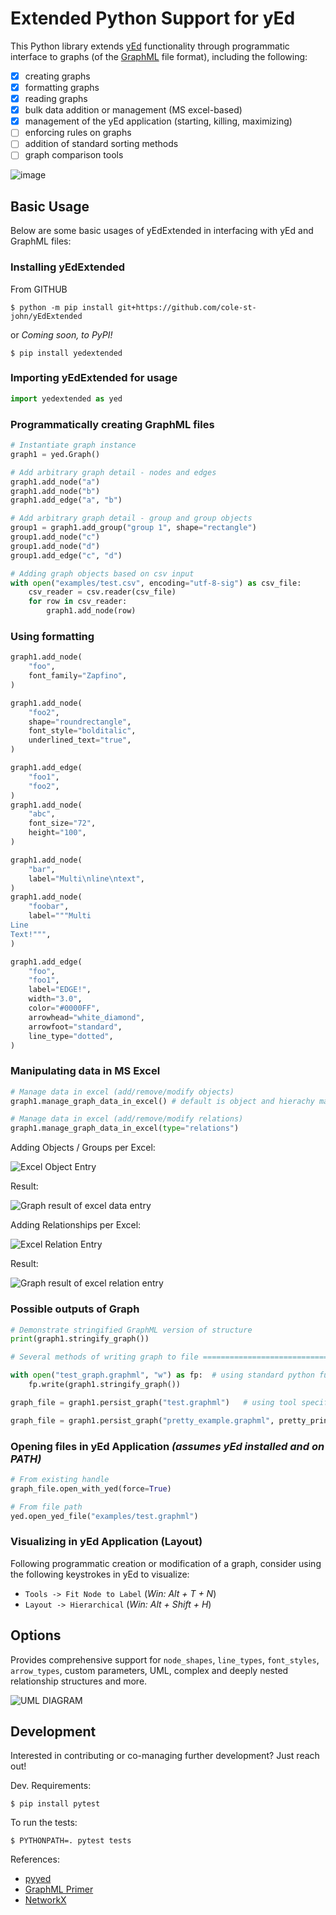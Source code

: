 # Extended Python Support for yEd 

This Python library extends [yEd](http://www.yworks.com/en/products_yed_about.html) functionality through programmatic interface to graphs (of the [GraphML](http://graphml.graphdrawingraph1.org/) file format), including the following:
- [x] creating graphs
- [x] formatting graphs
- [x] reading graphs
- [x] bulk data addition or management (MS excel-based)
- [x] management of the yEd application (starting, killing, maximizing)
- [ ] enforcing rules on graphs
- [ ] addition of standard sorting methods
- [ ] graph comparison tools

![image](images/graph.gif)


## Basic Usage
Below are some basic usages of yEdExtended in interfacing with yEd and GraphML files:

### Installing yEdExtended
From GITHUB
```console
$ python -m pip install git+https://github.com/cole-st-john/yEdExtended
```
or *Coming soon, to PyPI!*
```console
$ pip install yedextended  
```

### Importing yEdExtended for usage
```python
import yedextended as yed
```


### Programmatically creating GraphML files

```python
# Instantiate graph instance
graph1 = yed.Graph()

# Add arbitrary graph detail - nodes and edges
graph1.add_node("a")
graph1.add_node("b")
graph1.add_edge("a", "b")

# Add arbitrary graph detail - group and group objects
group1 = graph1.add_group("group 1", shape="rectangle")
group1.add_node("c")
group1.add_node("d")
group1.add_edge("c", "d")
```

```python
# Adding graph objects based on csv input
with open("examples/test.csv", encoding="utf-8-sig") as csv_file: 
	csv_reader = csv.reader(csv_file)
	for row in csv_reader:
	    graph1.add_node(row)
```


### Using formatting

```python
graph1.add_node(
    "foo",
    font_family="Zapfino",
)

graph1.add_node(
    "foo2",
    shape="roundrectangle",
    font_style="bolditalic",
    underlined_text="true",
)

graph1.add_edge(
    "foo1",
    "foo2",
)
graph1.add_node(
    "abc",
    font_size="72",
    height="100",
)

graph1.add_node(
    "bar",
    label="Multi\nline\ntext",
)
graph1.add_node(
    "foobar",
    label="""Multi
Line
Text!""",
)

graph1.add_edge(
    "foo",
    "foo1",
    label="EDGE!",
    width="3.0",
    color="#0000FF",
    arrowhead="white_diamond",
    arrowfoot="standard",
    line_type="dotted",
)
```

### Manipulating data in MS Excel 
```python
# Manage data in excel (add/remove/modify objects)
graph1.manage_graph_data_in_excel() # default is object and hierachy management

# Manage data in excel (add/remove/modify relations)
graph1.manage_graph_data_in_excel(type="relations")
```

Adding Objects / Groups per Excel:

![Excel Object Entry](images/excel_obj_entry.gif)

Result:

![Graph result of excel data entry](images/graph_from_excel_obj.gif)

Adding Relationships per Excel:

![Excel Relation Entry](images/excel_rel_entry.gif)

Result:

![Graph result of excel relation entry](images/graph_from_excel_rel.gif)

### Possible outputs of Graph

```python
# Demonstrate stringified GraphML version of structure
print(graph1.stringify_graph())
```

```python
# Several methods of writing graph to file ==============================

with open("test_graph.graphml", "w") as fp:  # using standard python functionality
    fp.write(graph1.stringify_graph())

graph_file = graph1.persist_graph("test.graphml")   # using tool specific method

graph_file = graph1.persist_graph("pretty_example.graphml", pretty_print=True)  #  tool specific with formatting

```

### Opening files in yEd Application *(assumes yEd installed and on PATH)*
```python
# From existing handle
graph_file.open_with_yed(force=True)

# From file path
yed.open_yed_file("examples/test.graphml")
```

### Visualizing in yEd Application (Layout)
Following programmatic creation or modification of a graph, consider using the following keystrokes in yEd to visualize:
- ``Tools -> Fit Node to Label``  (_Win: Alt + T + N_)
- ``Layout -> Hierarchical``  (_Win: Alt + Shift + H_)


## Options

Provides comprehensive support for ``node_shapes``, ``line_types``, ``font_styles``, ``arrow_types``, custom parameters, UML, complex and deeply nested relationship structures and more.

![UML DIAGRAM](images/example-UML.png)

## Development

Interested in contributing or co-managing further development?  Just reach out!

Dev. Requirements:
```console
$ pip install pytest
```

To run the tests:
```console
$ PYTHONPATH=. pytest tests
```

References: 

+ [pyyed](https://github.com/jamesscottbrown/pyyed)
+ [GraphML Primer](http://graphml.graphdrawingraph1.org/primer/graphml-primer.html)
+ [NetworkX](https://github.com/networkx/networkx)
